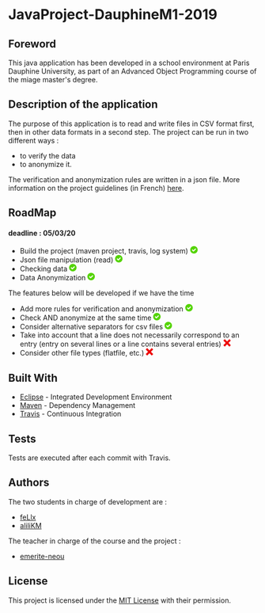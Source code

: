 # JavaProject-DauphineM1-2019

## Foreword

This java application has been developed in a school environment at Paris Dauphine University, as part of an Advanced Object Programming course of the miage master's degree.

## Description of the application

The purpose of this application is to read and write files in CSV format first, then in other data formats in a second step. The project can be run in two different ways :
* to verify the data
* to anonymize it.

The verification and anonymization rules are written in a json file.
More information on the project guidelines (in French) [here](https://github.com/emerite-neou/2019-DAUPHINE-M1/blob/master/projet/sujet.md).

## RoadMap
#### deadline : 05/03/20

* Build the project (maven project, travis, log system) <img src="images/done.png" width="15">
* Json file manipulation (read) <img src="images/done.png" width="15">
* Checking data <img src="images/done.png" width="15">
* Data Anonymization <img src="images/done.png" width="15">

The features below will be developed if we have the time

* Add more rules for verification and anonymization <img src="images/done.png" width="15">
* Check AND anonymize at the same time <img src="images/done.png" width="15">
* Consider alternative separators for csv files <img src="images/done.png" width="15">
* Take into account that a line does not necessarily correspond to an entry (entry on several lines or a line contains several entries) <img src="images/not%20done.jpg" width="15">
* Consider other file types (flatfile, etc.) <img src="images/not%20done.jpg" width="15">

## Built With

* [Eclipse](https://www.eclipse.org/) - Integrated Development Environment
* [Maven](https://maven.apache.org/) - Dependency Management
* [Travis](https://travis-ci.com/) - Continuous Integration

## Tests

Tests are executed after each commit with Travis.

## Authors

The two students in charge of development are :
* [feLlx](https://github.com/feLlx)
* [aliliKM](https://github.com/aliliKM)

The teacher in charge of the course and the project :
* [emerite-neou](https://github.com/emerite-neou)

## License

This project is licensed under the [MIT License](https://en.wikipedia.org/wiki/MIT_License) with their permission.
